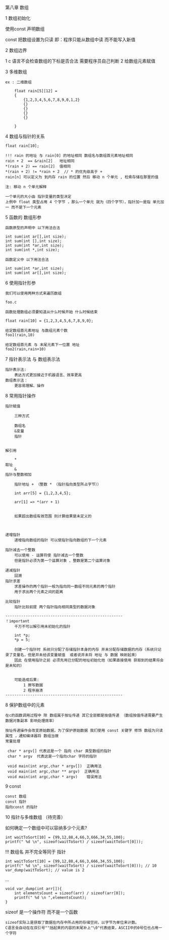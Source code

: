 第八章 数组

1 数组初始化

   使用const 声明数组

   const 把数组设置为只读 即：程序只能从数组中读 而不能写入新值

2  数组边界

  1  c 语言不会检查数组的下标是否合法 需要程序员自己判断
  2  给数组元素赋值

3  多维数组

    ex : 二维数组

        float rain[5][12] =
        {
            {1,2,3,4,5,6,7,8,9,0,1,2}
            {}
            {}
            {}
            {}

        }

4 数组与指针的关系

    float rain[10];

    !!! rain 的地址 与 rain[0] 的地址相同 数组名与数组首元素地址相同
    rain + 2  == &rain[2]   地址相同
    *(rain + 2) == rain[2]  值相同
    *(rain + 2) != *rain + 2  // * 的优先级高于 +
    rain[n] 可以定义为 到内存 rain 的位置 然后 移动 n 个单元 , 检索存储在那里的值

    注: 移动 n 个单元解释

    一个单元的大小由 指针变量的类型决定
    上例中 float 类型占用 4 个字节 ，那么一个单元 就为（四个字节），指针加一是指 单元加一 而不是下一个元素



5 函数的 数组形参

    函数原型的声明中 以下用法合法

    int sum(int ar[],int size);
    int sum(int [],int size);
    int sum(int *ar,int size);
    int sum(int *,int size);

    函数定义中 以下用法合法

    int sum(int *ar,int size);
    int sum(int ar[],int size);


6 使用指针形参

    我们可以使用两种方式来遍历数组

    foo.c

    函数处理数组必须要知道从什么时候开始 什么时候结束

    float rain[10] = {1,2,3,4,5,6,7,8,9,0};

    给定数组首元素地址 与数组元素个数
    foo1(rain,10)

    给定数组首元素 与 末尾元素下一位置 地址
    foo2(rain,rain+10)


7 指针表示法 与 数组表示法

    指针表示法:
        表达方式更加接近于机器语言、效率更高
    数组表示法：
        更容易理解、操作

8 常用指针操作

    指针赋值

        三种方式

        数组名
        &变量
        指针


    解引用

        *
    取址
        &
    指针与整数相加

        指针地址 + （整数 * （指针指向类型所占字节））

        int arr[5] = {1,2,3,4,5};

        arr[1] => *(arr + 1)


        如果超出数组有效范围 则计算结果是未定义的



    递增指针
        递增指向数组的指针 可以使指针指向数组的下一个元素

    指针减去一个整数
        可以使用 - 运算符使 指针减去一个整数
        但是指针必须为第一个运算对象 、整数是第二个运算对象

    递减指针
        回溯
    指针求差
        求差操作的两个指针一般为指向同一数组不同元素的两个指针
        用于求出两个元素之间的距离

    比较指针
        指针比较前提 两个指针指向相同类型的数据对象

    ----------------------------------------------------
    ！important
        千万不可以解引用未初始化的指针

        int *p;
        *p = 5;

        创建一个指针时 系统只分配了存储指针本身的内存 并未分配存储数据的内存（系统只记录了变量名，但是并未给该变量赋值  或者说并未将 地址 与 数据 映射起来）
        因此 在使用指针之前 必须先用已分配的地址初始化他（如果直接使用 获取到的结果将会是未知的）


        可能造成后果:
            1 擦写数据
            2 程序崩溃
    ----------------------------------------------------

8 保护数组中的元素

    在c的函数调用过程中 除 数组属于按址传递 其它全部都是按值传递 （数组按值传递需要产生数据对象副本 影响处理效率）

    按址传递操作会改变原始数据，为了保护原始数据 我们使用 const 关键字 修饰 数组为只读属性 ，通知编译器将 数组当做
    常量处理

     char * argv[] 代表这是一个 指向 char 类型数组的指针
     char * argv  代表这是一个指向char 字符的指针

     void main(int argc,char * argv[])  正确用法
     void main(int argc,char ** argv)  正确用法
     void main(int argc,char * argv)    错误用法


9  const

    const 数组
    const 指针
    指向const 的指针

10  指针与多维数组 （待完善）

如何确定一个数组中可以容纳多少个元素?

    int waitToSort[10] = {99,12,88,4,66,3,666,34,55,100};
    printf(" %d \n", sizeof(waitToSort) / sizeof(waitToSort[0]));


!!! 数组名 并不完全等同于 指针

    int waitToSort[10] = {99,12,88,4,66,3,666,34,55,100};
    printf(" %d \n", sizeof(waitToSort) / sizeof(waitToSort[0])); // 10
    var_dump(waitToSort); // value is 2

...

    void var_dump(int arr[]){
        int elementsCount = sizeof(arr) / sizeof(arr[0]);
        printf(" %d \n ",elementsCount);
    }

sizeof 是一个操作符 而不是一个函数

    sizeof实际上是获取了数据在内存中所占用的存储空间，以字节为单位来计数。
    C语言会自动在在双引号""括起来的内容的末尾补上"\0"代表结束，ASCII中的0号位也占用一个字符